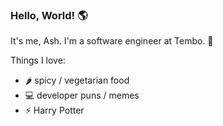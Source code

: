 ### Hello, World! 🌎

It's me, Ash. I'm a software engineer at Tembo. 🐘 

Things I love:
- 🌶 spicy / vegetarian food 
- 💻 developer puns / memes 
- ⚡ Harry Potter 

<!--
**aishwaryaborkar/aishwaryaborkar** is a ✨ _special_ ✨ repository because its `README.md` (this file) appears on your GitHub profile.

Here are some ideas to get you started:

- 🔭 I’m currently working on ...
- 🌱 I’m currently learning ...
- 👯 I’m looking to collaborate on ...
- 🤔 I’m looking for help with ...
- 💬 Ask me about ...
- 📫 How to reach me: ...
- 😄 Pronouns: ...
- ⚡ Fun fact: ...
-->
